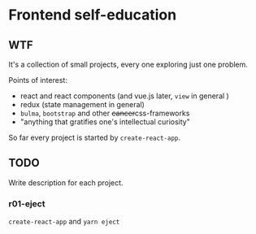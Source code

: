 # Frontend self-education

## WTF

It's a collection of small projects, every one exploring 
just one problem. 

Points of interest: 
* react and react components (and vue.js later, `view` in general )
* redux (state management in general)
* `bulma`, `bootstrap` and other ~~cancer~~css-frameworks
* "anything that gratifies one's intellectual curiosity"  

So far every project is started by `create-react-app`.

## TODO 

Write description for each project.

### r01-eject

`create-react-app` and `yarn eject`

